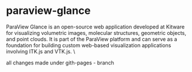 # paraview-glance
ParaView Glance is an open-source web application developed at Kitware for visualizing volumetric images, molecular structures, geometric objects, and point clouds. It is part of the ParaView platform and can serve as a foundation for building custom web-based visualization applications involving ITK.js and VTK.js.
\

all changes made under gith-pages - branch
